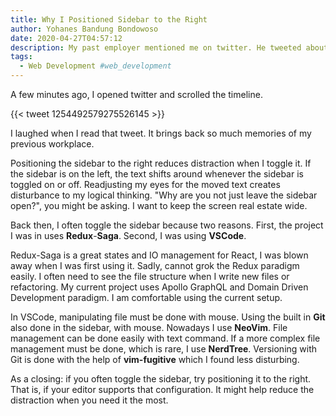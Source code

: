 ```yaml
---
title: Why I Positioned Sidebar to the Right
author: Yohanes Bandung Bondowoso
date: 2020-04-27T04:57:12
description: My past employer mentioned me on twitter. He tweeted about how I positioned the sidebar of my text editor to the right.
tags:
  - Web Development #web_development
---
```


A few minutes ago, I opened twitter and scrolled the timeline. 

{{< tweet 1254492579275526145 >}}

I laughed when I read that tweet. It brings back so much memories of my previous workplace.

Positioning the sidebar to the right reduces distraction when I toggle it. If the sidebar is on the left, the text shifts around whenever the sidebar is toggled on or off. Readjusting my eyes for the moved text creates disturbance to my logical thinking. "Why are you not just leave the sidebar open?", you might be asking. I want to keep the screen real estate wide.

Back then, I often toggle the sidebar because two reasons. First, the project I was in uses **Redux**-**Saga**. Second, I was using **VSCode**. 

Redux-Saga is a great states and IO management for React, I was blown away when I was first using it. Sadly, cannot grok the Redux paradigm easily. I often need to see the file structure when I write new files or refactoring. My current project uses Apollo GraphQL and Domain Driven Development paradigm. I am comfortable using the current setup.

In VSCode, manipulating file must be done with mouse. Using the built in **Git** also done in the sidebar, with mouse. Nowadays I use **NeoVim**. File management can be done easily with text command. If a more complex file management must be done, which is rare, I use **NerdTree**. Versioning with Git is done with the help of **vim-fugitive** which I found less disturbing.

As a closing: if you often toggle the sidebar, try positioning it to the right. That is, if your editor supports that configuration. It might help reduce the distraction when you need it the most.